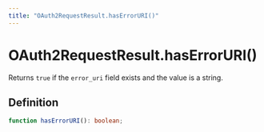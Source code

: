 ```yaml
---
title: "OAuth2RequestResult.hasErrorURI()"
---
```


# OAuth2RequestResult.hasErrorURI()

Returns `true` if the `error_uri` field exists and the value is a string.

## Definition

```ts
function hasErrorURI(): boolean;
```
